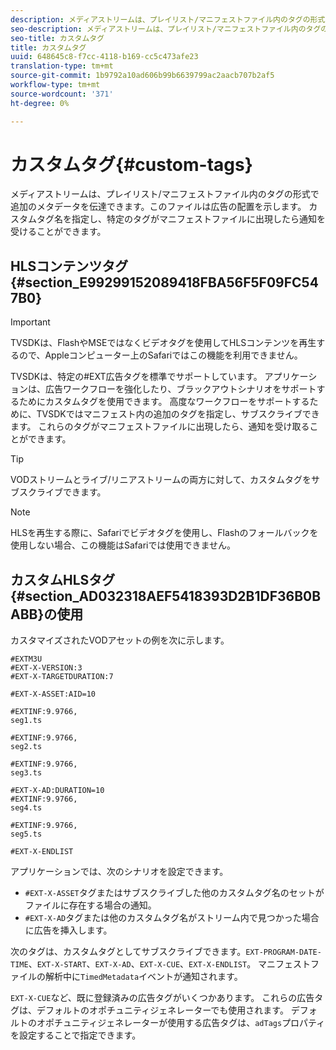 ```yaml
---
description: メディアストリームは、プレイリスト/マニフェストファイル内のタグの形式で追加のメタデータを伝達できます。このファイルは広告の配置を示します。 カスタムタグ名を指定し、特定のタグがマニフェストファイルに出現したら通知を受けることができます。
seo-description: メディアストリームは、プレイリスト/マニフェストファイル内のタグの形式で追加のメタデータを伝達できます。このファイルは広告の配置を示します。 カスタムタグ名を指定し、特定のタグがマニフェストファイルに出現したら通知を受けることができます。
seo-title: カスタムタグ
title: カスタムタグ
uuid: 648645c8-f7cc-4118-b169-cc5c473afe23
translation-type: tm+mt
source-git-commit: 1b9792a10ad606b99b6639799ac2aacb707b2af5
workflow-type: tm+mt
source-wordcount: '371'
ht-degree: 0%

---
```



# カスタムタグ{#custom-tags}

メディアストリームは、プレイリスト/マニフェストファイル内のタグの形式で追加のメタデータを伝達できます。このファイルは広告の配置を示します。 カスタムタグ名を指定し、特定のタグがマニフェストファイルに出現したら通知を受けることができます。

## HLSコンテンツタグ{#section_E99299152089418FBA56F5F09FC547B0}

>[!IMPORTANT]
>
>TVSDKは、FlashやMSEではなくビデオタグを使用してHLSコンテンツを再生するので、Appleコンピューター上のSafariではこの機能を利用できません。

TVSDKは、特定の#EXT広告タグを標準でサポートしています。 アプリケーションは、広告ワークフローを強化したり、ブラックアウトシナリオをサポートするためにカスタムタグを使用できます。 高度なワークフローをサポートするために、TVSDKではマニフェスト内の追加のタグを指定し、サブスクライブできます。 これらのタグがマニフェストファイルに出現したら、通知を受け取ることができます。

>[!TIP]
>
>VODストリームとライブ/リニアストリームの両方に対して、カスタムタグをサブスクライブできます。

>[!NOTE]
>
>HLSを再生する際に、Safariでビデオタグを使用し、Flashのフォールバックを使用しない場合、この機能はSafariでは使用できません。

## カスタムHLSタグ{#section_AD032318AEF5418393D2B1DF36B0BABB}の使用

カスタマイズされたVODアセットの例を次に示します。

```
#EXTM3U
#EXT-X-VERSION:3
#EXT-X-TARGETDURATION:7
 
#EXT-X-ASSET:AID=10
 
#EXTINF:9.9766,
seg1.ts
 
#EXTINF:9.9766,
seg2.ts
 
#EXTINF:9.9766,
seg3.ts
 
#EXT-X-AD:DURATION=10
#EXTINF:9.9766,
seg4.ts
 
#EXTINF:9.9766,
seg5.ts
 
#EXT-X-ENDLIST
```

アプリケーションでは、次のシナリオを設定できます。

* `#EXT-X-ASSET`タグまたはサブスクライブした他のカスタムタグ名のセットがファイルに存在する場合の通知。
* `#EXT-X-AD`タグまたは他のカスタムタグ名がストリーム内で見つかった場合に広告を挿入します。

次のタグは、カスタムタグとしてサブスクライブできます。`EXT-PROGRAM-DATE-TIME`、`EXT-X-START`、`EXT-X-AD`、`EXT-X-CUE`、`EXT-X-ENDLIST`。 マニフェストファイルの解析中に`TimedMetadata`イベントが通知されます。

`EXT-X-CUE`など、既に登録済みの広告タグがいくつかあります。 これらの広告タグは、デフォルトのオポチュニティジェネレーターでも使用されます。 デフォルトのオポチュニティジェネレーターが使用する広告タグは、`adTags`プロパティを設定することで指定できます。
